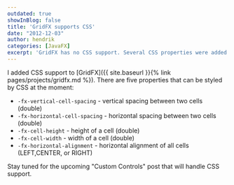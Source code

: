 ```yaml
---
outdated: true
showInBlog: false
title: 'GridFX supports CSS'
date: "2012-12-03"
author: hendrik
categories: [JavaFX]
excerpt: 'GridFX has no CSS support. Several CSS properties were added to GridFX and let you style the control'
---
```

I added CSS support to [GridFX]({{ site.baseurl }}{% link pages/projects/gridfx.md %}). There are five properties that can be styled by CSS at the moment:

* `-fx-vertical-cell-spacing` - vertical spacing between two cells (double)
* `-fx-horizontal-cell-spacing` - horizontal spacing between two cells (double)
* `-fx-cell-height` - height of a cell (double)
* `-fx-cell-width` - width of a cell (double)
* `-fx-horizontal-alignment` - horizontal alignment of all cells (LEFT,CENTER, or RIGHT)

Stay tuned for the upcoming "Custom Controls" post that will handle CSS support.
